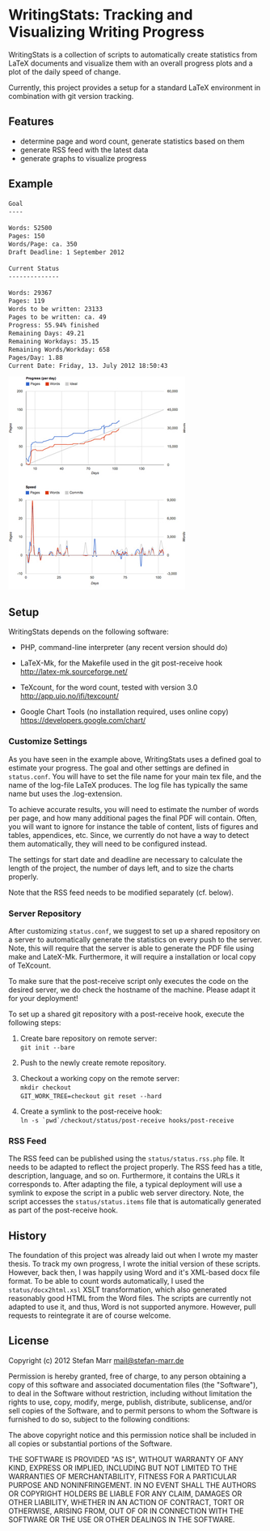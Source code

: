 WritingStats: Tracking and Visualizing Writing Progress
=======================================================

WritingStats is a collection of scripts to automatically create statistics
from LaTeX documents and visualize them with an overall progress plots and a
plot of the daily speed of change.

Currently, this project provides a setup for a standard LaTeX environment in
combination with git version tracking.

Features
--------

 - determine page and word count, generate statistics based on them
 - generate RSS feed with the latest data
 - generate graphs to visualize progress

Example
-------

    Goal
    ----

    Words: 52500
    Pages: 150
    Words/Page: ca. 350
    Draft Deadline: 1 September 2012

    Current Status
    --------------

    Words: 29367
    Pages: 119
    Words to be written: 23133
    Pages to be written: ca. 49
    Progress: 55.94% finished
    Remaining Days: 49.21
    Remaining Workdays: 35.15
    Remaining Words/Workday: 658
    Pages/Day: 1.88
    Current Date: Friday, 13. July 2012 18:50:43

 ![Progress and Speed Plots](example-book.jpg "Progress and Speed Plots")

Setup
-----

WritingStats depends on the following software:

 - PHP, command-line interpreter (any recent version should do)
 
 - LaTeX-Mk, for the Makefile used in the git post-receive hook  
   http://latex-mk.sourceforge.net/
   
 - TeXcount, for the word count, tested with version 3.0  
   http://app.uio.no/ifi/texcount/

 - Google Chart Tools (no installation required, uses online copy)  
   https://developers.google.com/chart/

### Customize Settings

As you have seen in the example above, WritingStats uses a defined goal to
estimate your progress. The goal and other settings are defined in
`status.conf`. You will have to set the file name for your main tex file, and
the name of the log-file LaTeX produces. The log file has typically the same
name but uses the .log-extension.

To achieve accurate results, you will need to estimate the number of words per
page, and how many additional pages the final PDF will contain. Often, you
will want to ignore for instance the table of content, lists of figures and
tables, appendices, etc. Since, we currently do not have a way to detect them
automatically, they will need to be configured instead.

The settings for start date and deadline are necessary to calculate the length
of the project, the number of days left, and to size the charts properly.

Note that the RSS feed needs to be modified separately (cf. below).

### Server Repository

After customizing `status.conf`, we suggest to set up a shared repository on a
server to automatically generate the statistics on every push to the server.
Note, this will require that the server is able to generate the PDF file using
make and LateX-Mk. Furthermore, it will require a installation or local copy
of TeXcount.

To make sure that the post-receive script only executes the code on the
desired server, we do check the hostname of the machine. Please adapt it for
your deployment!

To set up a shared git repository with a post-receive hook, execute the
following steps:

 1. Create bare repository on remote server:  
    `git init --bare`
 
 2. Push to the newly create remote repository.
 
 3. Checkout a working copy on the remote server:  
    `mkdir checkout`  
    `GIT_WORK_TREE=checkout git reset --hard`
 
 4. Create a symlink to the post-receive hook:  
    ``ln -s `pwd`/checkout/status/post-receive hooks/post-receive``

### RSS Feed

The RSS feed can be published using the `status/status.rss.php` file. It needs
to be adapted to reflect the project properly. The RSS feed has a title,
description, language, and so on. Furthermore, it contains the URLs it
corresponds to. After adapting the file, a typical deployment will use a
symlink to expose the script in a public web server directory. Note, the
script accesses the `status/status.items` file that is automatically generated
as part of the post-receive hook.

History
-------

The foundation of this project was already laid out when I wrote my master
thesis. To track my own progress, I wrote the initial version of these
scripts. However, back then, I was happily using Word and it's XML-based docx
file format. To be able to count words automatically, I used the
`status/docx2html.xsl` XSLT transformation, which also generated reasonably
good HTML from the Word files. The scripts are currently not adapted to use
it, and thus, Word is not supported anymore. However, pull requests to
reintegrate it are of course welcome.

License
-------

Copyright (c) 2012 Stefan Marr <mail@stefan-marr.de>

Permission is hereby granted, free of charge, to any person obtaining a copy
of this software and associated documentation files (the "Software"), to deal
in the Software without restriction, including without limitation the rights
to use, copy, modify, merge, publish, distribute, sublicense, and/or sell
copies of the Software, and to permit persons to whom the Software is
furnished to do so, subject to the following conditions:

The above copyright notice and this permission notice shall be included in all
copies or substantial portions of the Software.

THE SOFTWARE IS PROVIDED "AS IS", WITHOUT WARRANTY OF ANY KIND, EXPRESS OR
IMPLIED, INCLUDING BUT NOT LIMITED TO THE WARRANTIES OF MERCHANTABILITY,
FITNESS FOR A PARTICULAR PURPOSE AND NONINFRINGEMENT. IN NO EVENT SHALL THE
AUTHORS OR COPYRIGHT HOLDERS BE LIABLE FOR ANY CLAIM, DAMAGES OR OTHER
LIABILITY, WHETHER IN AN ACTION OF CONTRACT, TORT OR OTHERWISE, ARISING FROM,
OUT OF OR IN CONNECTION WITH THE SOFTWARE OR THE USE OR OTHER DEALINGS IN THE
SOFTWARE.

